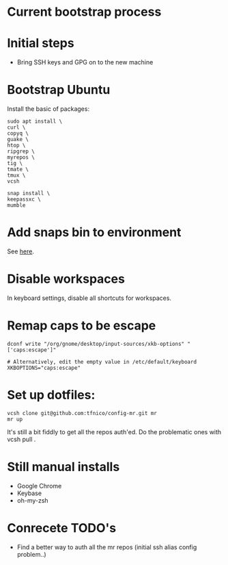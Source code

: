 Current bootstrap process
=========================

# Initial steps

* Bring SSH keys and GPG on to the new machine 

# Bootstrap Ubuntu

Install the basic of packages:
```
sudo apt install \
curl \
copyq \
guake \
htop \
ripgrep \
myrepos \
tig \
tmate \
tmux \
vcsh

snap install \
keepassxc \
mumble
```
# Add snaps bin to environment

See [here](https://askubuntu.com/questions/910821/programs-installed-via-snap-not-showing-up-in-launcher).

# Disable workspaces

In keyboard settings, disable all shortcuts for workspaces.

# Remap caps to be escape

```
dconf write "/org/gnome/desktop/input-sources/xkb-options" "['caps:escape']"

# Alternatively, edit the empty value in /etc/default/keyboard
XKBOPTIONS="caps:escape"
```

# Set up dotfiles:
```
vcsh clone git@github.com:tfnico/config-mr.git mr
mr up
```

It's still a bit fiddly to get all the repos auth'ed. Do the problematic ones with vcsh pull <repo name>.

# Still manual installs

- Google Chrome
- Keybase
- oh-my-zsh

# Conrecete TODO's

* Find a better way to auth all the mr repos (initial ssh alias config problem..)
